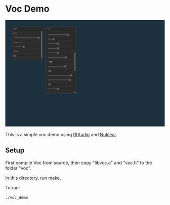 # Voc Demo

![Screenshot of Voc Demo](voc_demo.png)

This is a simple voc demo using 
[RtAudio](https://github.com/thestk/rtaudio)
and 
[Nuklear](https://github.com/vurtun/nuklear).

## Setup

First compile Voc from source, then copy "libvoc.a" and
"voc.h" to the folder "voc".

In this directory, run make. 

To run:

    ./voc_demo

